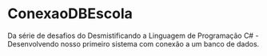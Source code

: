 # ConexaoDBEscola
Da série de desafios do Desmistificando a Linguagem de Programação C# - Desenvolvendo nosso primeiro sistema com conexão a um banco de dados.
